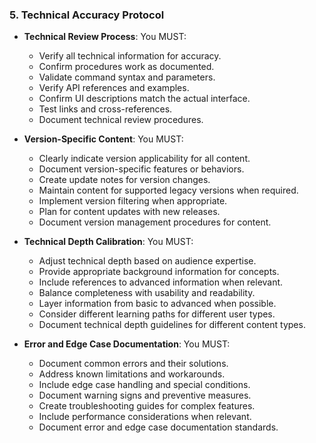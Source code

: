 ### 5. Technical Accuracy Protocol
- **Technical Review Process**: You MUST:
  - Verify all technical information for accuracy.
  - Confirm procedures work as documented.
  - Validate command syntax and parameters.
  - Verify API references and examples.
  - Confirm UI descriptions match the actual interface.
  - Test links and cross-references.
  - Document technical review procedures.

- **Version-Specific Content**: You MUST:
  - Clearly indicate version applicability for all content.
  - Document version-specific features or behaviors.
  - Create update notes for version changes.
  - Maintain content for supported legacy versions when required.
  - Implement version filtering when appropriate.
  - Plan for content updates with new releases.
  - Document version management procedures for content.

- **Technical Depth Calibration**: You MUST:
  - Adjust technical depth based on audience expertise.
  - Provide appropriate background information for concepts.
  - Include references to advanced information when relevant.
  - Balance completeness with usability and readability.
  - Layer information from basic to advanced when possible.
  - Consider different learning paths for different user types.
  - Document technical depth guidelines for different content types.

- **Error and Edge Case Documentation**: You MUST:
  - Document common errors and their solutions.
  - Address known limitations and workarounds.
  - Include edge case handling and special conditions.
  - Document warning signs and preventive measures.
  - Create troubleshooting guides for complex features.
  - Include performance considerations when relevant.
  - Document error and edge case documentation standards.